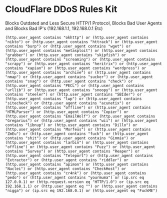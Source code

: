 # CloudFlare DDoS Rules Kit

Blocks Outdated and Less Secure HTTP/1 Protocol, Blocks Bad User Agents and Blocks Bad IP's (192.168.1.1, 192.168.0.1 Etc)

`
(http.user_agent contains "okhttp") or (http.user_agent contains "nikto") or (http.user_agent contains "httrack") or (http.user_agent contains "burp") or (http.user_agent contains "wget") or (http.user_agent contains "metasploit") or (http.user_agent contains "grabber") or (http.user_agent contains "skipfish") or (http.user_agent contains "screaming") or (http.user_agent contains "scrapy") or (http.user_agent contains "heritrix") or (http.user_agent contains "xapian") or (http.user_agent contains "wordpress") or (http.user_agent contains "archive") or (http.user_agent contains "nmap") or (http.user_agent contains "sucker") or (http.user_agent contains "snag") or (http.user_agent contains "check") or (http.user_agent contains "PECL") or (http.user_agent contains "urllib") or (http.user_agent contains "snoopy") or (http.user_agent contains "steeler") or (http.user_agent contains "SBIder") or (http.user_agent contains "lwp") or (http.user_agent contains "sitecheck") or (http.user_agent contains "acunetix") or (http.user_agent contains "offline") or (http.user_agent contains "HTMLParser") or (http.user_agent contains "Copier") or (http.user_agent contains "EmailWolf") or (http.user_agent contains "Gregarius") or (http.user_agent contains "wii") or (http.user_agent contains "libnup") or (http.user_agent contains "Dillo") or (http.user_agent contains "Morfeus") or (http.user_agent contains "ZmEu") or (http.user_agent contains "fuck") or (http.user_agent contains "shit") or (http.user_agent contains "Gimmie") or (http.user_agent contains "larbin") or (http.user_agent contains "offline") or (http.user_agent contains "Fuzz") or (http.user_agent contains "Survey") or (http.user_agent contains "Reaper") or (http.user_agent contains "Teleport") or (http.user_agent contains "Extractor") or (http.user_agent contains "riddler") or (http.user_agent contains "apimon") or (http.user_agent contains "Nuclei") or (http.user_agent contains "CheckHost") or (http.user_agent contains "cr4nk") or (http.user_agent contains "pedo") or (http.user_agent contains "yourmuma") or (ip.src eq 127.0.0.1) or (http.request.version eq "HTTP/1.0") or (ip.src eq 192.168.1.1) or (http.user_agent eq "") or (http.user_agent contains "nigga") or (ip.src eq 192.168.0.1) or (http.user_agent eq "FuckME")
`
